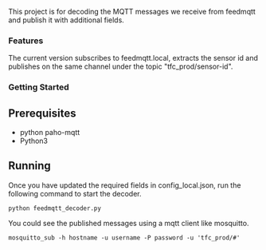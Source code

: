 This project is for decoding the MQTT messages we receive from feedmqtt and publish it with additional fields.

### Features
The current version subscribes to feedmqtt.local, extracts the sensor id and publishes on the same channel under the topic "tfc_prod/sensor-id".

### Getting Started

## Prerequisites
+ python paho-mqtt
+ Python3

## Running

Once you have updated the required fields in config_local.json, run the following command to start the decoder.

```
python feedmqtt_decoder.py
```

You could see the published messages using a mqtt client like mosquitto.

```
mosquitto_sub -h hostname -u username -P password -u 'tfc_prod/#'
```
